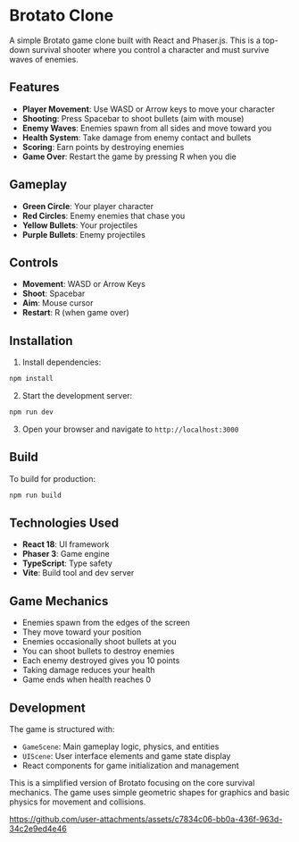 # Brotato Clone

A simple Brotato game clone built with React and Phaser.js. This is a top-down survival shooter where you control a character and must survive waves of enemies.

## Features

- **Player Movement**: Use WASD or Arrow keys to move your character
- **Shooting**: Press Spacebar to shoot bullets (aim with mouse)
- **Enemy Waves**: Enemies spawn from all sides and move toward you
- **Health System**: Take damage from enemy contact and bullets
- **Scoring**: Earn points by destroying enemies
- **Game Over**: Restart the game by pressing R when you die

## Gameplay

- **Green Circle**: Your player character
- **Red Circles**: Enemy enemies that chase you
- **Yellow Bullets**: Your projectiles
- **Purple Bullets**: Enemy projectiles

## Controls

- **Movement**: WASD or Arrow Keys
- **Shoot**: Spacebar
- **Aim**: Mouse cursor
- **Restart**: R (when game over)

## Installation

1. Install dependencies:
```bash
npm install
```

2. Start the development server:
```bash
npm run dev
```

3. Open your browser and navigate to `http://localhost:3000`

## Build

To build for production:
```bash
npm run build
```

## Technologies Used

- **React 18**: UI framework
- **Phaser 3**: Game engine
- **TypeScript**: Type safety
- **Vite**: Build tool and dev server

## Game Mechanics

- Enemies spawn from the edges of the screen
- They move toward your position
- Enemies occasionally shoot bullets at you
- You can shoot bullets to destroy enemies
- Each enemy destroyed gives you 10 points
- Taking damage reduces your health
- Game ends when health reaches 0

## Development

The game is structured with:
- `GameScene`: Main gameplay logic, physics, and entities
- `UIScene`: User interface elements and game state display
- React components for game initialization and management

This is a simplified version of Brotato focusing on the core survival mechanics. The game uses simple geometric shapes for graphics and basic physics for movement and collisions.





https://github.com/user-attachments/assets/c7834c06-bb0a-436f-963d-34c2e9ed4e46



